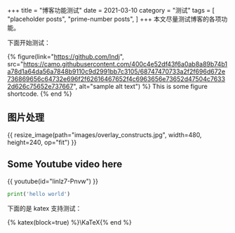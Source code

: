 +++
title = "博客功能测试"
date = 2021-03-10
category = "测试"
tags = [
  "placeholder posts",
  "prime-number posts",
]
+++
本文尽量测试博客的各项功能。

<!-- more -->

下面开始测试：

{% figure(link="https://github.com/lndj", src="https://camo.githubusercontent.com/400c4e52df43f6a0ab8a89b74b1a78d1a64da56a7848b9110c9d2991bb7c3105/68747470733a2f2f696d672e736869656c64732e696f2f62616467652f4c6963656e73652d47504c76332d626c75652e737667", alt="sample alt text") %}
This is some figure shortcode.
{% end %}

## 图片处理

{{ resize_image(path="images/overlay_constructs.jpg", width=480, height=240, op="fit") }}

## Some Youtube video here

{{ youtube(id="linlz7-Pnvw") }}



```python
print('hello world')
```

下面的是 katex 支持测试：

{% katex(block=true) %}\KaTeX{% end %}
